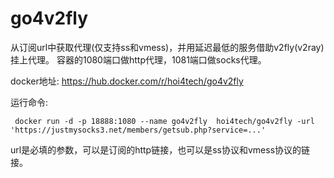 # go4v2fly

从订阅url中获取代理(仅支持ss和vmess)，并用延迟最低的服务借助v2fly(v2ray)挂上代理。
容器的1080端口做http代理，1081端口做socks代理。

docker地址: https://hub.docker.com/r/hoi4tech/go4v2fly

运行命令: 
```
 docker run -d -p 18888:1080 --name go4v2fly  hoi4tech/go4v2fly -url 'https://justmysocks3.net/members/getsub.php?service=...'
```
url是必填的参数，可以是订阅的http链接，也可以是ss协议和vmess协议的链接。
